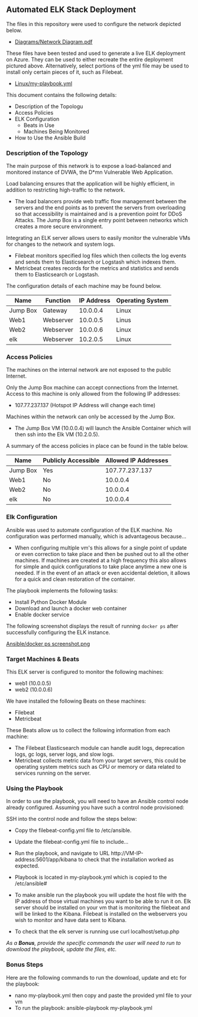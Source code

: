 ## Automated ELK Stack Deployment

The files in this repository were used to configure the network depicted below.

- [Diagrams/Network Diagram.pdf](https://github.com/mkitta7/ansible/blob/00e43e9fdaa794699f69a35c2a7da7545f181a41/Diagrams/Network%20Diagram.pdf) 

These files have been tested and used to generate a live ELK deployment on Azure. They can be used to either recreate the entire deployment pictured above. Alternatively, select portions of the yml file may be used to install only certain pieces of it, such as Filebeat.

  - [Linux/my-playbook.yml](https://github.com/mkitta7/ansible/blob/47712488ae4a94a41a1e3669fd06e9385cfe0efb/Linux/my-playbook.yml)

This document contains the following details:
- Description of the Topologu
- Access Policies
- ELK Configuration
  - Beats in Use
  - Machines Being Monitored
- How to Use the Ansible Build


### Description of the Topology

The main purpose of this network is to expose a load-balanced and monitored instance of DVWA, the D*mn Vulnerable Web Application.

Load balancing ensures that the application will be highly efficient, in addition to restricting high-traffic to the network.
- The load balancers provide web traffic flow management between the servers and the end points as to prevent the servers from overloading so that accessibility is maintained and is a prevention point for DDoS Attacks.  The Jump Box is a single entry point between networks which creates a more secure environment.

Integrating an ELK server allows users to easily monitor the vulnerable VMs for changes to the network and system logs.
- Filebeat monitors specified log files which then collects the log events and sends them to Elasticsearch or Logstash which indexes them.
- Metricbeat creates records for the metrics and statistics and sends them to Elasticsearch or Logstash.

The configuration details of each machine may be found below.

| Name     | Function | IP Address | Operating System |
|----------|----------|------------|------------------|
| Jump Box | Gateway  | 10.0.0.4   | Linux            |
| Web1     | Webserver| 10.0.0.5   | Linus            |
| Web2     | Webserver| 10.0.0.6   | Linux            |
| elk      | Webserver| 10.2.0.5   | Linux            |

### Access Policies

The machines on the internal network are not exposed to the public Internet. 

Only the Jump Box machine can accept connections from the Internet. Access to this machine is only allowed from the following IP addresses:
- 107.77.237.137 (Hotspot IP Address will change each time)

Machines within the network can only be accessed by the Jump Box.
- The Jump Box VM (10.0.0.4) will launch the Ansible Container which will then ssh into the Elk VM (10.2.0.5).

A summary of the access policies in place can be found in the table below.

| Name     | Publicly Accessible | Allowed IP Addresses |
|----------|---------------------|----------------------|
| Jump Box | Yes                 | 107.77.237.137       |
| Web1     | No                  | 10.0.0.4             |
| Web2     | No                  | 10.0.0.4             |
| elk      | No                  | 10.0.0.4             |

### Elk Configuration

Ansible was used to automate configuration of the ELK machine. No configuration was performed manually, which is advantageous because...
- When configuring multiple vm's this allows for a single point of update or even correction to take place and then be pushed out to all the other machines.  If machines are created at a high frequency this also allows for simple and quick configurations to take place anytime a new one is needed.  If in the event of an attack or even accidental deletion, it allows for a quick and clean restoration of the container.

The playbook implements the following tasks:
- Install Python Docker Module
- Download and launch a docker web container
- Enable docker service

The following screenshot displays the result of running `docker ps` after successfully configuring the ELK instance.

[Ansible/docker ps screenshot.png](https://github.com/mkitta7/ansible/blob/5975c48c12ac1a8647a99063540d697b49151f8f/Ansible/docker%20ps%20screenshot.png)

### Target Machines & Beats
This ELK server is configured to monitor the following machines:
- web1 (10.0.0.5)
- web2 (10.0.0.6)

We have installed the following Beats on these machines:
- Filebeat
- Metricbeat

These Beats allow us to collect the following information from each machine:
- The Filebeat Elasticsearch module can handle audit logs, deprecation logs, gc logs, server logs, and slow logs.
- Metricbeat collects metric data from your target servers, this could be operating system metrics such as CPU or memory or data related to services running on the server.
### Using the Playbook
In order to use the playbook, you will need to have an Ansible control node already configured. Assuming you have such a control node provisioned: 

SSH into the control node and follow the steps below:
- Copy the filebeat-config.yml file to /etc/ansible.
- Update the filebeat-config.yml file to include...
- Run the playbook, and navigate to URL http://VM-IP-address:5601/app/kibana to check that the installation worked as expected.

- Playbook is located in my-playbook.yml which is copied to the /etc/ansible#
- To make ansible run the playbook you will update the host file with the IP address of those virtual machines you want to be able to run it on.  Elk server should be installed on your vm that is monitoring the filebeat and will be linked to the Kibana.  Filebeat is installed on the webservers you wish to monitor and have data sent to Kibana.
- To check that the elk server is running use curl localhost/setup.php

_As a **Bonus**, provide the specific commands the user will need to run to download the playbook, update the files, etc._
### Bonus Steps
Here are the following commands to run the download, update and etc for the playbook:
- nano my-playbook.yml then copy and paste the provided yml file to your vm
- To run the playbook: ansible-playbook my-playbook.yml

